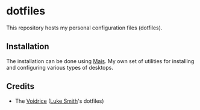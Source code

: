 # dotfiles
This repository hosts my personal configuration files (dotfiles).

## Installation
The installation can be done using [Mais](https://github.com/themamiza/mais). My own set of utilities for installing and
configuring various types of desktops.

## Credits
- The [Voidrice](https://github.com/lukesmithxyz/voidrice) ([Luke Smith](https://lukesmith.xyz)'s dotfiles)
